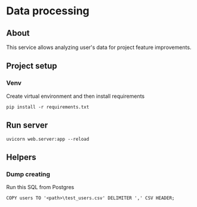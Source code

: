 # Data processing

## About
This service allows analyzing user's data for project feature improvements.

## Project setup
### Venv
Create virtual environment and then install requirements
```
pip install -r requirements.txt
```

## Run server
```
uvicorn web.server:app --reload
```

## Helpers
### Dump creating

Run this SQL from Postgres

`COPY users TO '<path>\test_users.csv' DELIMITER ',' CSV HEADER;
`